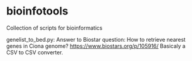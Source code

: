 bioinfotools
============

Collection of scripts for bioinformatics

genelist_to_bed.py: 
Answer to Biostar question: How to retrieve nearest genes in Ciona genome?
https://www.biostars.org/p/105916/
Basicaly a CSV to CSV converter.
